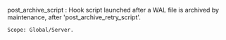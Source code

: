 post_archive_script
:   Hook script launched after a WAL file is archived by maintenance,
    after 'post_archive_retry_script'.

    Scope: Global/Server.
